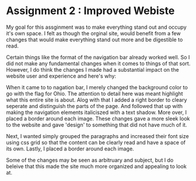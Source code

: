 # Assignment 2 : Improved Webiste

My goal for this assginment was to make everything stand out and occupy it's own space. I felt as though the orginal site, would benefit from a few changes that would make everything stand out more and be digestible to read.

Certain things like the format of the navigation bar already worked well. So I did not make any fundamental changes when it comes to things of that sort. However, I do think the changes I made had a substantial impact on the website user and experience and here's why:

When it came to to nagation bar, I merely changed the background color to go with the flag for Ohio. The attention to detail here was meant highlight what this entire site is about. Alog with that I added a right border to cleary seperate and distinguish the parts of the page. And followed that up with making the navigation elements italiciszed with a text shadow. More over, I placed a border around each image. These changes gave a more sleek look to the website and gave 'design' to something that did not have much of it.

Next, I wanted simply grouped the paragraphs and increased their font size using css grid so that the content can be clearly read and have a space of its own. Lastly, I placed a border around each image.

Some of the changes may be seen as arbitruary and subject, but I do beleive that this made the site much more organized and appealing to look at.

